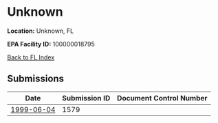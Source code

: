 # Unknown

**Location:** Unknown, FL

**EPA Facility ID:** 100000018795

[Back to FL Index](../../index.md)

## Submissions

| Date | Submission ID | Document Control Number |
|------|--------------|-------------------------|
| [1999-06-04](submissions/1579.md) | 1579 |  |
